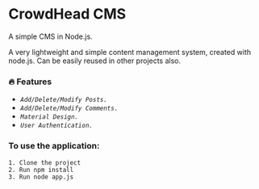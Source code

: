 # CrowdHead CMS

A simple CMS in Node.js.

A very lightweight and simple content management system, created with node.js. Can be easily reused in other projects also.

### :fire: Features
* _`Add/Delete/Modify Posts.`_
* _`Add/Delete/Modify Comments.`_
* _`Material Design.`_
* _`User Authentication.`_


### To use the application:
``` 
1. Clone the project
2. Run npm install 
3. Run node app.js
```

